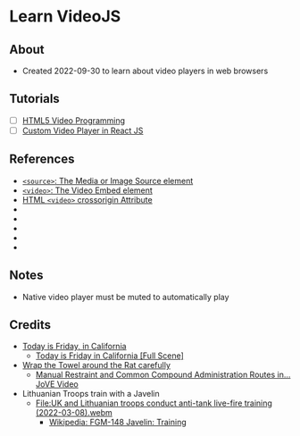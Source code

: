 
# Learn VideoJS

## About
- Created 2022-09-30 to learn about video players in web browsers

## Tutorials
- [ ] [HTML5 Video Programming](https://www.youtube.com/playlist?list=PLSkTiyK6-uFd85cPVw6RcXn9MFNwms6L3)
- [ ] [Custom Video Player in React JS](https://www.youtube.com/watch?v=oITDcIjJBlY)

## References
- [`<source>`: The Media or Image Source element](https://developer.mozilla.org/en-US/docs/Web/HTML/Element/source)
- [`<video>`: The Video Embed element](https://developer.mozilla.org/en-US/docs/Web/HTML/Element/video)
- [HTML `<video>` crossorigin Attribute](https://www.geeksforgeeks.org/html-video-crossorigin-attribute/)
- []()
- []()
- []()
- []()
- []()

## Notes
- Native video player must be muted to automatically play

## Credits
- [Today is Friday, in California](https://www.youtube.com/watch?v=9WaYCdQ8FOQ)
  - [Today is Friday in California [Full Scene]](https://www.youtube.com/watch?v=m1CW3MrwTeY)
- [Wrap the Towel around the Rat carefully](https://www.youtube.com/watch?v=BTH40ElpYow)
  - [Manual Restraint and Common Compound Administration Routes in… JoVE Video](https://www.youtube.com/watch?v=s9skgg7dHIA)
- Lithuanian Troops train with a Javelin
  - [File:UK and Lithuanian troops conduct anti-tank live-fire training (2022-03-08).webm](https://en.wikipedia.org/wiki/File:UK_and_Lithuanian_troops_conduct_anti-tank_live-fire_training_(2022-03-08).webm)
    - [Wikipedia: FGM-148 Javelin: Training](https://en.wikipedia.org/wiki/FGM-148_Javelin#Training)


